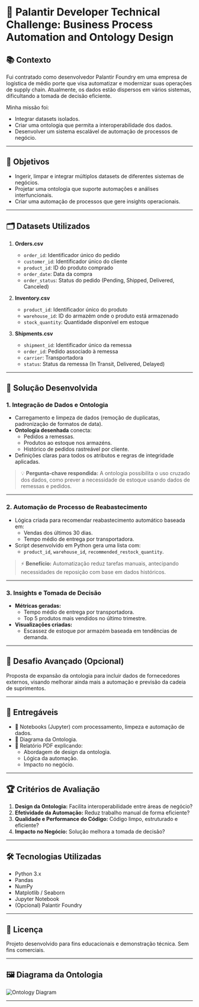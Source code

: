 # 🚛 Palantir Developer Technical Challenge: Business Process Automation and Ontology Design

## 📚 Contexto

Fui contratado como desenvolvedor Palantir Foundry em uma empresa de logística de médio porte que visa automatizar e modernizar suas operações de supply chain. Atualmente, os dados estão dispersos em vários sistemas, dificultando a tomada de decisão eficiente.

Minha missão foi:

- Integrar datasets isolados.
- Criar uma ontologia que permita a interoperabilidade dos dados.
- Desenvolver um sistema escalável de automação de processos de negócio.

---

## 🎯 Objetivos

- Ingerir, limpar e integrar múltiplos datasets de diferentes sistemas de negócios.
- Projetar uma ontologia que suporte automações e análises interfuncionais.
- Criar uma automação de processos que gere insights operacionais.

---

## 🗂️ Datasets Utilizados

1. **Orders.csv**
   - `order_id`: Identificador único do pedido
   - `customer_id`: Identificador único do cliente
   - `product_id`: ID do produto comprado
   - `order_date`: Data da compra
   - `order_status`: Status do pedido (Pending, Shipped, Delivered, Canceled)

2. **Inventory.csv**
   - `product_id`: Identificador único do produto
   - `warehouse_id`: ID do armazém onde o produto está armazenado
   - `stock_quantity`: Quantidade disponível em estoque

3. **Shipments.csv**
   - `shipment_id`: Identificador único da remessa
   - `order_id`: Pedido associado à remessa
   - `carrier`: Transportadora
   - `status`: Status da remessa (In Transit, Delivered, Delayed)

---

## 🔧 Solução Desenvolvida

### 1. Integração de Dados e Ontologia

- Carregamento e limpeza de dados (remoção de duplicatas, padronização de formatos de data).
- **Ontologia desenhada** conecta:
  - Pedidos a remessas.
  - Produtos ao estoque nos armazéns.
  - Histórico de pedidos rastreável por cliente.
- Definições claras para todos os atributos e regras de integridade aplicadas.

> 💡 **Pergunta-chave respondida:** A ontologia possibilita o uso cruzado dos dados, como prever a necessidade de estoque usando dados de remessas e pedidos.

---

### 2. Automação de Processo de Reabastecimento

- Lógica criada para recomendar reabastecimento automático baseada em:
  - Vendas dos últimos 30 dias.
  - Tempo médio de entrega por transportadora.
- Script desenvolvido em Python gera uma lista com:
  - `product_id`, `warehouse_id`, `recommended_restock_quantity`.

> ⚡ **Benefício:** Automatização reduz tarefas manuais, antecipando necessidades de reposição com base em dados históricos.

---

### 3. Insights e Tomada de Decisão

- **Métricas geradas:**
  - Tempo médio de entrega por transportadora.
  - Top 5 produtos mais vendidos no último trimestre.
- **Visualizações criadas:**
  - Escassez de estoque por armazém baseada em tendências de demanda.

---

## 🧠 Desafio Avançado (Opcional)

Proposta de expansão da ontologia para incluir dados de fornecedores externos, visando melhorar ainda mais a automação e previsão da cadeia de suprimentos.

---

## 📂 Entregáveis

- 📓 Notebooks (Jupyter) com processamento, limpeza e automação de dados.
- 🧩 Diagrama da Ontologia.
- 📝 Relatório PDF explicando:
  - Abordagem de design da ontologia.
  - Lógica da automação.
  - Impacto no negócio.

---

## 🏆 Critérios de Avaliação

1. **Design da Ontologia:** Facilita interoperabilidade entre áreas de negócio?
2. **Efetividade da Automação:** Reduz trabalho manual de forma eficiente?
3. **Qualidade e Performance do Código:** Código limpo, estruturado e eficiente?
4. **Impacto no Negócio:** Solução melhora a tomada de decisão?

---

## 🛠️ Tecnologias Utilizadas

- Python 3.x
- Pandas
- NumPy
- Matplotlib / Seaborn
- Jupyter Notebook
- (Opcional) Palantir Foundry

---

## 📎 Licença

Projeto desenvolvido para fins educacionais e demonstração técnica. Sem fins comerciais.

---

## 🖼️ Diagrama da Ontologia

![Ontology Diagram](./A_diagram_on_ontology_in_business_process_automati.png)

---

